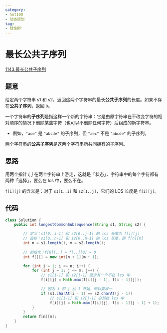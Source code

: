 ```yaml
---
category: 
- hot100
- 动态规划
tag: 
- 线性DP
---
```


# 最长公共子序列

<!-- more -->

[1143.最长公共子序列](https://leetcode.cn/problems/longest-common-subsequence/description/?envType=study-plan-v2&envId=top-100-liked)

## 题意

给定两个字符串 s1 和 s2，返回这两个字符串的最长**公共子序列**的长度。如果不存在**公共子序列**，返回 `0`。

一个字符串的**子序列**是指这样一个新的字符串：它是由原字符串在不改变字符的相对顺序的情况下删除某些字符（也可以不删除任何字符）后组成的新字符串。

- 例如，`"ace"` 是 `"abcde"` 的子序列，但 `"aec"` 不是 `"abcde"` 的子序列。

两个字符串的**公共子序列**是这两个字符串所共同拥有的子序列。

## 思路

用两个指针 $i$, $j$ 在两个字符串上游走，这就是「状态」，字符串中的每个字符都有两种「选择」，要么在 lcs 中，要么不在。

`f[i][j]` 的含义是：对于 `s1[1..i]` 和 `s2[1..j]`，它们的 LCS 长度是 `f[i][j]`。

## 代码

```java
class Solution {
    public int longestCommonSubsequence(String s1, String s2) {

        // 定义：s1[0..i-1] 和 s2[0..j-1] 的 lcs 长度为 f[i][j]
        // 目标：s1[0..n-1] 和 s2[0..m-1] 的 lcs 长度，即 f[n][m]
        int n = s1.length(), m = s2.length();
        
        // 初始化：f[0][..] = f[..][0] = 0
        int f[][] = new int[n + 1][m + 1];

        for (int i = 1; i <= n; i++) {
            for (int j = 1; j <= m; j++) {
                // s1[i-1] 和 s2[j-1] 至少有一个不在 lcs 中
                f[i][j] = Math.max(f[i][j - 1], f[i - 1][j]);

                // 因为 i 和 j 从 1 开始，所以要减一
                if (s1.charAt(i - 1) == s2.charAt(j - 1))
                    // s1[i-1] 和 s2[j-1] 必然在 lcs 中
                    f[i][j] = Math.max(f[i][j], f[i - 1][j - 1] + 1);
            }
        }
        return f[n][m];
    }
}
```